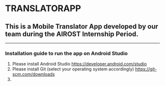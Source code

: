 # TRANSLATORAPP
## This is a Mobile Translator App developed by our team during the AIROST Internship Period.
-------------------------------
### Installation guide to run the app on Android Studio
  1. Please install Android Studio   https://developer.android.com/studio
  2. Please install Git (select your operating system accordingly) https://git-scm.com/downloads
  3. 
